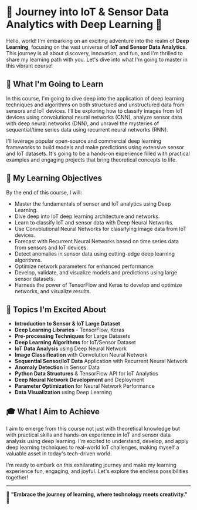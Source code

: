 # 🌟 Journey into IoT & Sensor Data Analytics with Deep Learning 🌟

Hello, world! I'm embarking on an exciting adventure into the realm of **Deep Learning**, focusing on the vast universe of **IoT and Sensor Data Analytics**. This journey is all about discovery, innovation, and fun, and I'm thrilled to share my learning path with you. Let's dive into what I'm going to master in this vibrant course!

## 🚀 What I'm Going to Learn

In this course, I'm going to dive deep into the application of deep learning techniques and algorithms on both structured and unstructured data from sensors and IoT devices. I'll be exploring how to classify images from IoT devices using convolutional neural networks (CNN), analyze sensor data with deep neural networks (DNN), and unravel the mysteries of sequential/time series data using recurrent neural networks (RNN).

I'll leverage popular open-source and commercial deep learning frameworks to build models and make predictions using extensive sensor and IoT datasets. It's going to be a hands-on experience filled with practical examples and engaging projects that bring theoretical concepts to life.

## 🌈 My Learning Objectives

By the end of this course, I will:

- Master the fundamentals of sensor and IoT analytics using Deep Learning.
- Dive deep into IoT deep learning architecture and networks.
- Learn to classify IoT and sensor data with Deep Neural Networks.
- Use Convolutional Neural Networks for classifying image data from IoT devices.
- Forecast with Recurrent Neural Networks based on time series data from sensors and IoT devices.
- Detect anomalies in sensor data using cutting-edge deep learning algorithms.
- Optimize network parameters for enhanced performance.
- Develop, validate, and visualize models and predictions using large sensor datasets.
- Harness the power of TensorFlow and Keras to develop and optimize networks, and visualize results.

## 📘 Topics I'm Excited About

- **Introduction to Sensor & IoT Large Dataset**
- **Deep Learning Libraries** - TensorFlow, Keras
- **Pre-processing Techniques** for Large Datasets
- **Deep Learning Algorithms** for IoT/Sensor Dataset
- **IoT Data Analysis** using Deep Neural Network
- **Image Classification** with Convolution Neural Network
- **Sequential Sensor/IoT Data** Application with Recurrent Neural Network
- **Anomaly Detection** in Sensor Data
- **Python Data Structures** & TensorFlow API for IoT Analytics
- **Deep Neural Network Development** and Deployment
- **Parameter Optimization** for Neural Network Performance
- **Data Visualization** using Deep Learning

## 🎓 What I Aim to Achieve

I aim to emerge from this course not just with theoretical knowledge but with practical skills and hands-on experience in IoT and sensor data analysis using deep learning. I'm excited to understand, develop, and apply deep learning techniques to real-world IoT challenges, making myself a valuable asset in today's tech-driven world.

I'm ready to embark on this exhilarating journey and make my learning experience fun, engaging, and joyful. Let's explore the endless possibilities together!

---

🌈 **"Embrace the journey of learning, where technology meets creativity."** 🌈
